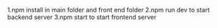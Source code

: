 1.npm install in main folder and front end folder
2.npm run dev to start backend server 
3.npm start to start frontend server
